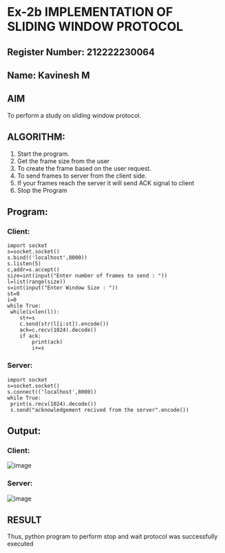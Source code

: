 # Ex-2b IMPLEMENTATION OF SLIDING WINDOW PROTOCOL
## Register Number: 212222230064
## Name: Kavinesh M
## AIM
To perform a study on sliding window protocol.
## ALGORITHM:
1. Start the program.
2. Get the frame size from the user
3. To create the frame based on the user request.
4. To send frames to server from the client side.
5. If your frames reach the server it will send ACK signal to client
6. Stop the Program
## Program:
### Client:
```
import socket
s=socket.socket()
s.bind(('localhost',8000))
s.listen(5)
c,addr=s.accept()
size=int(input("Enter number of frames to send : "))
l=list(range(size))
s=int(input("Enter Window Size : "))
st=0
i=0
while True:
 while(i<len(l)):
    st+=s
    c.send(str(l[i:st]).encode())
    ack=c.recv(1024).decode()
    if ack:
        print(ack)
        i+=s
```
### Server:
```
import socket
s=socket.socket()
s.connect(('localhost',8000))
while True: 
 print(s.recv(1024).decode())
 s.send("acknowledgement recived from the server".encode())
```
## Output:
### Client:

![image](https://github.com/kavinesh8476/2b_SLIDING_WINDOW_PROTOCOL/assets/118466561/0c86a208-7fb0-47e3-b785-c8bec92b1f64)


### Server:

![image](https://github.com/kavinesh8476/2b_SLIDING_WINDOW_PROTOCOL/assets/118466561/382ac3bf-888e-4192-8eaf-2394f73ef27b)


## RESULT
Thus, python program to perform stop and wait protocol was successfully executed
